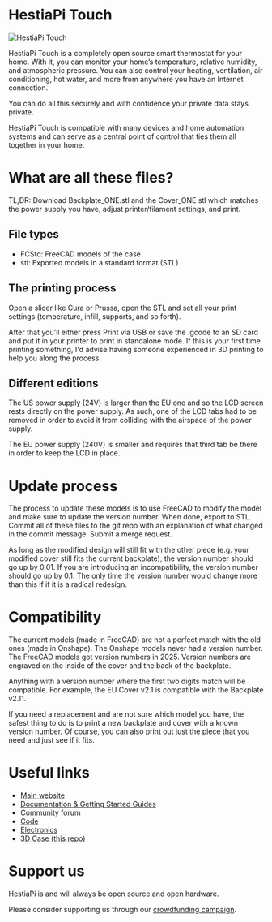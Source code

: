 # HestiaPi Touch

![HestiaPi Touch](https://www.crowdsupply.com/img/a204/hestiapi-black-white-standing-2_jpg_project-main.jpg "HestiaPi Touch")

HestiaPi Touch is a completely open source smart thermostat for your home. With it, you can monitor your home’s temperature, relative humidity, and atmospheric pressure. You can also control your heating, ventilation, air conditioning, hot water, and more from anywhere you have an Internet connection. 

You can do all this securely and with confidence your private data stays private. 

HestiaPi Touch is compatible with many devices and home automation systems and can serve as a central point of control that ties them all together in your home.

# What are all these files?

TL;DR: Download Backplate_ONE.stl and the Cover_ONE stl which matches the power supply you have, adjust printer/filament settings, and print.

## File types

- FCStd: FreeCAD models of the case
- stl: Exported models in a standard format (STL)

## The printing process
Open a slicer like Cura or Prussa, open the STL and set all your print settings (temperature, infill, supports, and so forth).

After that you'll either press Print via USB or save the .gcode to an SD card and put it in your printer to print in standalone mode. If this is your first time printing something, I'd advise having someone experienced in 3D printing to help you along the process.

## Different editions
The US power supply (24V) is larger than the EU one and so the LCD screen rests directly on the power supply. As such, one of the LCD tabs had to be removed in order to avoid it from colliding with the airspace of the power supply.

The EU power supply (240V) is smaller and requires that third tab be there in order to keep the LCD in place.

# Update process
The process to update these models is to use FreeCAD to modify the model and make sure to update the version number. When done, export to STL. Commit all of these files to the git repo with an explanation of what changed in the commit message. Submit a merge request.

As long as the modified design will still fit with the other piece (e.g. your modified cover still fits the current backplate), the version number should go up by 0.01. If you are introducing an incompatibility, the version number should go up by 0.1. The only time the version number would change more than this if if it is a radical redesign.

# Compatibility
The current models (made in FreeCAD) are not a perfect match with the old ones (made in Onshape). The Onshape models never had a version number. The FreeCAD models got version numbers in 2025. Version numbers are engraved on the inside of the cover and the back of the backplate.

Anything with a version number where the first two digits match will be compatible. For example, the EU Cover v2.1 is compatible with the Backplate v2.11.

If you need a replacement and are not sure which model you have, the safest thing to do is to print a new backplate and cover with a known version number. Of course, you can also print out just the piece that you need and just see if it fits.

# Useful links

* [Main website](https://hestiapi.com/)
* [Documentation & Getting Started Guides](https://github.com/HestiaPi/hestia-touch-openhab/wiki)
* [Community forum](https://community.hestiapi.com/)
* [Code](https://github.com/HestiaPi/hestia-touch-openhab)
* [Electronics](https://github.com/HestiaPi/hestia-touch-pcb-dev)
* [3D Case (this repo)](https://github.com/HestiaPi/hestia-touch-case)

# Support us

HestiaPi is and will always be open source and open hardware. 

Please consider supporting us through our [crowdfunding campaign](https://www.crowdsupply.com/makeopenstuff/hestiapi-touch).

